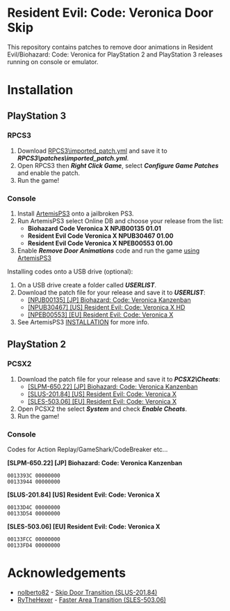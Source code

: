 # Resident Evil: Code: Veronica Door Skip

This repository contains patches to remove door animations in 
Resident Evil/Biohazard: Code: Veronica for PlayStation 2 and
PlayStation 3 releases running on console or emulator.

# Installation

## PlayStation 3

### RPCS3

 1. Download [RPCS3\imported_patch.yml](https://raw.githubusercontent.com/kapdap/re-cvx-doorskip/master/RPCS3/imported_patch.yml) and save it to ***RPCS3\patches\imported_patch.yml***.
 2. Open RPCS3 then ***Right Click Game***, select ***Configure Game Patches*** and enable the patch.
 3. Run the game!

### Console

 1. Install [ArtemisPS3](http://artemis.psdev.tk/) onto a jailbroken PS3.
 2. Run ArtemisPS3 select Online DB and choose your release from the list:
    - **Biohazard Code Veronica X NPJB00135 01.01**
    - **Resident Evil Code Veronica X NPUB30467 01.00**
    - **Resident Evil Code Veronica X NPEB00553 01.00**
 3. Enable ***Remove Door Animations*** code and run the game [using ArtemisPS3](http://artemis.psdev.tk/INSTALLATION.html#using-artemis)
 
Installing codes onto a USB drive (optional):

 1. On a USB drive create a folder called ***USERLIST***.
 2. Download the patch file for your release and save it to ***USERLIST***:
    - [[NPJB00135] [JP] Biohazard: Code: Veronica Kanzenban](https://raw.githubusercontent.com/kapdap/re-cvx-doorskip/master/NetCheat/NPJB00135.ncl)
    - [[NPUB30467] [US] Resident Evil: Code: Veronica X HD](https://raw.githubusercontent.com/kapdap/re-cvx-doorskip/master/NetCheat/NPUB30467.ncl)
    - [[NPEB00553] [EU] Resident Evil: Code: Veronica X](https://raw.githubusercontent.com/kapdap/re-cvx-doorskip/master/NetCheat/NPEB00553.ncl)
 3. See ArtemisPS3 [INSTALLATION](http://artemis.psdev.tk/INSTALLATION.html#installing-cheat-codes) for more info.

## PlayStation 2

### PCSX2

 1. Download the patch file for your release and save it to ***PCSX2\Cheats***:
    - [[SLPM-650.22] [JP] Biohazard: Code: Veronica Kanzenban](https://raw.githubusercontent.com/kapdap/re-cvx-doorskip/master/PCSX2/d0cf2395.pnach)
    - [[SLUS-201.84] [US] Resident Evil: Code: Veronica X](https://raw.githubusercontent.com/kapdap/re-cvx-doorskip/master/PCSX2/24036809.pnach)
    - [[SLES-503.06] [EU] Resident Evil: Code: Veronica X](https://raw.githubusercontent.com/kapdap/re-cvx-doorskip/master/PCSX2/6ea9dda9.pnach)
 2. Open PCSX2 the select ***System*** and check ***Enable Cheats***.
 3. Run the game!
 
### Console

Codes for Action Replay/GameShark/CodeBreaker etc...

**[SLPM-650.22] [JP] Biohazard: Code: Veronica Kanzenban**
```
0013393C 00000000
00133944 00000000
```

**[SLUS-201.84] [US] Resident Evil: Code: Veronica X**
```
00133D4C 00000000
00133D54 00000000
```

**[SLES-503.06] [EU] Resident Evil: Code: Veronica X**
```
00133FCC 00000000
00133FD4 00000000
```

# Acknowledgements

 - [nolberto82](https://gamehacking.org/vb/member/600-nolberto82) - [Skip Door Transition (SLUS-201.84)](https://gamehacking.org/vb/forum/video-game-hacking-and-development/hacker-threads/4554-nolberto82-codes/page264#post152904)
 - [RyTheHexer](https://gamehacking.org/vb/member/37426-rythehexer) - [Faster Area Transition (SLES-503.06)](https://gamehacking.org/vb/forum/video-game-hacking-and-development/hacker-threads/210219-rythehexer-s-ps2-mainly-pal-new-codes#post210387)
